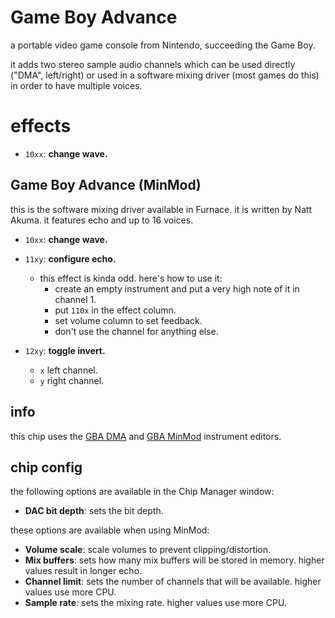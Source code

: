 # Game Boy Advance

a portable video game console from Nintendo, succeeding the Game Boy.

it adds two stereo sample audio channels which can be used directly ("DMA", left/right) or used in a software mixing driver (most games do this) in order to have multiple voices.

# effects

- `10xx`: **change wave.**

## Game Boy Advance (MinMod)

this is the software mixing driver available in Furnace. it is written by Natt Akuma.
it features echo and up to 16 voices.

- `10xx`: **change wave.**
- `11xy`: **configure echo.**
  - this effect is kinda odd. here's how to use it:
    - create an empty instrument and put a very high note of it in channel 1.
    - put `110x` in the effect column.
    - set volume column to set feedback.
    - don't use the channel for anything else.

- `12xy`: **toggle invert.**
  - `x` left channel.
  - `y` right channel.

## info

this chip uses the [GBA DMA](../4-instrument/gbadma.md) and [GBA MinMod](../4-instrument/gbaminmod.md) instrument editors.

## chip config

the following options are available in the Chip Manager window:

- **DAC bit depth**: sets the bit depth.

these options are available when using MinMod:

- **Volume scale**: scale volumes to prevent clipping/distortion.
- **Mix buffers**: sets how many mix buffers will be stored in memory. higher values result in longer echo.
- **Channel limit**: sets the number of channels that will be available. higher values use more CPU.
- **Sample rate**: sets the mixing rate. higher values use more CPU.
